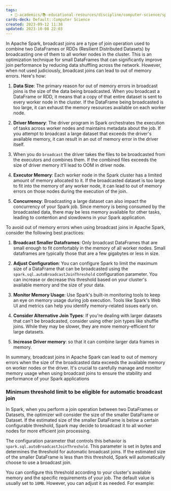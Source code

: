 ```yaml
---
tags:
  - 🔴-academics/📚-educational-resources/discipline/computer-science/spark
cards-deck: Default::Computer Science
created: 2023-09-12 11:38
updated: 2023-10-08 22:03
---
```


In Apache Spark, broadcast joins are a type of join operation used to combine two DataFrames or RDDs (Resilient Distributed Datasets) by broadcasting one of them to all worker nodes in the cluster. This is an optimization technique for small DataFrames that can significantly improve join performance by reducing data shuffling across the network. However, when not used judiciously, broadcast joins can lead to out of memory errors. Here's how:

1. **Data Size**: The primary reason for out of memory errors in broadcast joins is the size of the data being broadcasted. When you broadcast a DataFrame or RDD, it means that a copy of that entire dataset is sent to every worker node in the cluster. If the DataFrame being broadcasted is too large, it can exhaust the memory resources available on each worker node.

1. **Driver Memory**: The driver program in Spark orchestrates the execution of tasks across worker nodes and maintains metadata about the job. If you attempt to broadcast a large dataset that exceeds the driver's available memory, it can result in an out of memory error in the driver itself. 
2. When you do `broadcast` the driver takes the files to be broadcasted from the executors and combines them. If the combined files exceeds the size of driver memory it’ll lead to OOM in driver node.

3. **Executor Memory**: Each worker node in the Spark cluster has a limited amount of memory allocated to it. If the broadcasted dataset is too large to fit into the memory of any worker node, it can lead to out of memory errors on those nodes during the execution of the join.

4. **Concurrency**: Broadcasting a large dataset can also impact the concurrency of your Spark job. Since memory is being consumed by the broadcasted data, there may be less memory available for other tasks, leading to contention and slowdowns in your Spark application.

To avoid out of memory errors when using broadcast joins in Apache Spark, consider the following best practices:

1. **Broadcast Smaller Dataframes**: Only broadcast DataFrames that are small enough to fit comfortably in the memory of all worker nodes. Small dataframes are typically those that are a few gigabytes or less in size.

2. **Adjust Configuration**: You can configure Spark to limit the maximum size of a DataFrame that can be broadcasted using the `spark.sql.autoBroadcastJoinThreshold` configuration parameter. You can increase or decrease this threshold based on your cluster's available memory and the size of your data.

3. **Monitor Memory Usage**: Use Spark's built-in monitoring tools to keep an eye on memory usage during job execution. Tools like Spark's Web UI and metrics can help you identify memory-related issues early on.

4. **Consider Alternative Join Types**: If you're dealing with larger datasets that can't be broadcasted, consider using other join types like shuffle joins. While they may be slower, they are more memory-efficient for large datasets.

5. **Increase Driver memory**: so that it can combine larger data frames in memory.

In summary, broadcast joins in Apache Spark can lead to out of memory errors when the size of the broadcasted data exceeds the available memory on worker nodes or the driver. It's crucial to carefully manage and monitor memory usage when using broadcast joins to ensure the stability and performance of your Spark applications

### Minimum threshold limit to be eligible for automatic broadcast join

In Spark, when you perform a join operation between two DataFrames or Datasets, the optimizer will consider the size of the smaller DataFrame or Dataset. If the estimated size of the smaller DataFrame is below a certain configurable threshold, Spark may decide to broadcast it to all worker nodes for more efficient join processing.

The configuration parameter that controls this behavior is `spark.sql.autoBroadcastJoinThreshold`. This parameter is set in bytes and determines the threshold for automatic broadcast joins. If the estimated size of the smaller DataFrame is less than this threshold, Spark will automatically choose to use a broadcast join.

You can configure this threshold according to your cluster's available memory and the specific requirements of your job. The default value is usually set to `10MB`. However, you can adjust it as needed. For example: